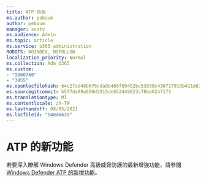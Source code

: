 ```yaml
---
title: ATP 功能
ms.author: pebaum
author: pebaum
manager: scotv
ms.audience: Admin
ms.topic: article
ms.service: o365-administration
ROBOTS: NOINDEX, NOFOLLOW
localization_priority: Normal
ms.collection: Adm_O365
ms.custom:
- "9000760"
- "3455"
ms.openlocfilehash: 64c27ad48b676cda8b466f09452bc53838c430717919b421dd287063aabc8c75
ms.sourcegitcommit: b5f7da89a650d2915dc652449623c78be6247175
ms.translationtype: MT
ms.contentlocale: zh-TW
ms.lasthandoff: 08/05/2021
ms.locfileid: "54046635"
---
```

# <a name="whats-new-in-atp"></a>ATP 的新功能

若要深入瞭解 Windows Defender 高級威脅防護的最新增強功能，請參閱[Windows Defender ATP 的新增功能](https://www.microsoft.com/security/blog/2018/11/15/whats-new-in-windows-defender-atp/)。